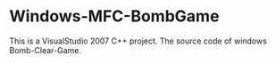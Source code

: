 # Windows-MFC-BombGame
This is a VisualStudio 2007 C++ project. The source code of windows Bomb-Clear-Game. 
